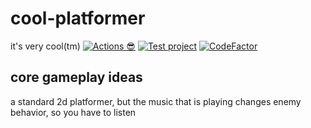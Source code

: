 # cool-platformer
it's very cool(tm)
[![Actions 😎](https://github.com/OrangeSniper/cool-platformer/actions/workflows/build.yml/badge.svg)](https://github.com/OrangeSniper/cool-platformer/actions/workflows/build.yml)
[![Test project](https://github.com/OrangeSniper/cool-platformer/actions/workflows/main.yml/badge.svg)](https://github.com/OrangeSniper/cool-platformer/actions/workflows/main.yml)
[![CodeFactor](https://www.codefactor.io/repository/github/orangesniper/cool-platformer/badge)](https://www.codefactor.io/repository/github/orangesniper/cool-platformer)
## core gameplay ideas
a standard 2d platformer, but the music that is playing changes enemy behavior, so you have to listen
